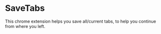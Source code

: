 # SaveTabs

This chrome extension helps you save all/current tabs, to help you continue from where you left.
